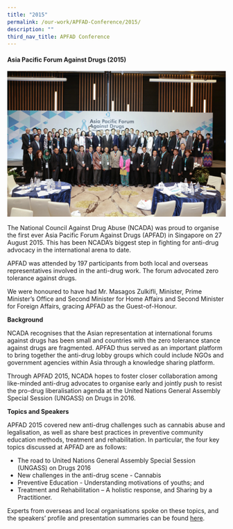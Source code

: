 ```yaml
---
title: "2015"
permalink: /our-work/APFAD-Conference/2015/
description: ""
third_nav_title: APFAD Conference
---
```

#### Asia Pacific Forum Against Drugs (2015)

![](/images/APFAD/apfad2015%20group%20photo.jpg)

The National Council Against Drug Abuse (NCADA) was proud to organise the ​first ever Asia Pacific Forum Against Drugs (APFAD) in Singapore on 27 August 2015. This has been NCADA’s biggest step in fighting for anti-drug advocacy in the international arena to date.  
  
APFAD was attended by 197 participants from both local and overseas representatives involved in the anti-drug work. The forum advocated zero tolerance against drugs.  
  
We ​were honoured to have had Mr. Masagos Zulkifli, Minister, Prime Minister’s Office and Second Minister for Home Affairs and Second Minister for Foreign Affairs, gracing APFAD as the Guest-of-Honour.


**Background**  

NCADA recognises that the Asian representation at international forums against drugs has been small and countries with the zero tolerance stance against drugs are fragmented. APFAD thus served as an important platform to bring together the anti-drug lobby groups which could include NGOs and government agencies within Asia through a knowledge sharing platform.  

Through APFAD 2015, NCADA hopes to foster closer collaboration among like-minded anti-drug advocates to organise early and jointly push to resist the pro-drug liberalisation agenda at the United Nations General Assembly Special Session (UNGASS) on Drugs in 2016.

**Topics and Speakers** 

APFAD 2015  covered new anti-drug challenges such as cannabis abuse and legalisation, as well as share best practices in preventive community education methods, treatment and rehabilitation. In particular, the four key topics discussed at APFAD are as follows:

* The road to United Nations General Assembly Special Session (UNGASS) on Drugs 2016
* New challenges in the anti-drug scene - Cannabis
* Preventive Education - Understanding motivations of youths; and
* Treatment and Rehabilitation – A holistic response, and Sharing by a Practitioner.

Experts from overseas and local organisations ​spoke on these topics, and the speakers’ profile and presentation summaries can be found [here](https://go.gov.sg/apfad2015speakersummary).